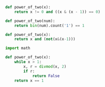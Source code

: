 ```python
def power_of_two(x):
    return x != 0 and ((x & (x - 1)) == 0)
```

```python
def power_of_two(num):
    return bin(num).count('1') == 1
```

```python
def power_of_two(x):
    return x and (not(x&(x-1)))
```

```python
import math

def power_of_two(x):
    while x > 1:
        x, r = divmod(x, 2)
        if r:
            return False
    return x == 1
```